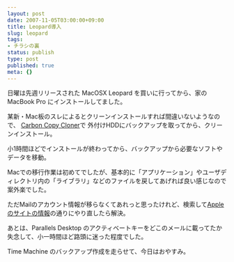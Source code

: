 ```yaml
---
layout: post
date: 2007-11-05T03:00:00+09:00
title: Leopard導入
slug: leopard
tags:
- チラシの裏
status: publish
type: post
published: true
meta: {}
---
```

日曜は先週リリースされた MacOSX Leopard を買いに行ってから、家の MacBook Pro にインストールしてました。

某新・Mac板のスレによるとクリーンインストールすれば間違いないようなので、
<a href="http://www.bombich.com/software/ccc.html"> Carbon Copy Cloner</a>で
外付けHDDにバックアップを取ってから、クリーンインストール。

小1時間ほどでインストールが終わってから、バックアップから必要なソフトやデータを移動。

Macでの移行作業は初めてでしたが、基本的に「アプリケーション」やユーザディレクトリ内の「ライブラリ」などのファイルを戻してあげれば良い感じなので案外楽でした。

ただMailのアカウント情報が移らなくてあれっと思ったけれど、検索して<a href="http://docs.info.apple.com/jarticle.html?artnum=301239">Appleのサイトの情報</a>の通りにやり直したら解決。

あとは、Parallels Desktop のアクティベートキーをどこのメールに載ってたか失念して、小一時間ほど路頭に迷った程度でした。

Time Machine のバックアップ作成を走らせて、今日はおやすみ。
